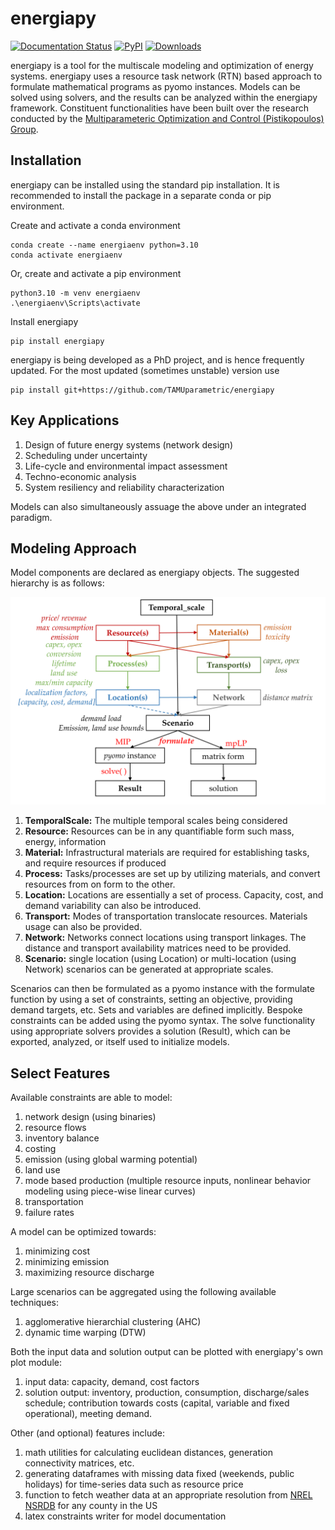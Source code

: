 # energiapy

[![Documentation Status](https://readthedocs.org/projects/energiapy/badge/)](https://energiapy.readthedocs.io/en/latest/)
[![PyPI](https://img.shields.io/pypi/v/energiapy.svg)](https://pypi.org/project/energiapy)
[![Downloads](https://static.pepy.tech/personalized-badge/energiapy?period=total&units=international_system&left_color=grey&right_color=orange&left_text=Downloads)](https://pepy.tech/project/energiapy)


energiapy is a tool for the multiscale modeling and optimization of energy systems. energiapy uses a resource task network (RTN) based approach to formulate mathematical programs as pyomo instances. Models can be solved using solvers, and the results can be analyzed within the energiapy framework. 
Constituent functionalities have been built over the research conducted by the [Multiparameteric Optimization and Control (Pistikopoulos) Group](https://parametric.tamu.edu/).


## Installation

energiapy can be installed using the standard pip installation. It is recommended to install the package in a separate conda or pip environment. 

Create and activate a conda environment 

    conda create --name energiaenv python=3.10
    conda activate energiaenv

Or, create and activate a pip environment 

    python3.10 -m venv energiaenv
    .\energiaenv\Scripts\activate

Install energiapy

    pip install energiapy

energiapy is being developed as a PhD project, and is hence frequently updated. For the most updated (sometimes unstable) version use

    pip install git+https://github.com/TAMUparametric/energiapy

## Key Applications

1. Design of future energy systems (network design)
2. Scheduling under uncertainty
3. Life-cycle and environmental impact assessment
4. Techno-economic analysis 
5. System resiliency and reliability characterization

Models can also simultaneously assuage the above under an integrated paradigm.

## Modeling Approach

Model components are declared as energiapy objects. The suggested hierarchy is as follows:


![alt text](https://github.com/TAMUparametric/energiapy/blob/main/docs/hierarchy.png?raw=true)

1. **TemporalScale:** The multiple temporal scales being considered
2. **Resource:** Resources can be in any quantifiable form such mass, energy, information
3. **Material:** Infrastructural materials are required for establishing tasks, and require resources if produced 
4. **Process:** Tasks/processes are set up by utilizing materials, and convert resources from on form to the other.
5. **Location:** Locations are essentially a set of process. Capacity, cost, and demand variability can also be introduced.
6. **Transport:** Modes of transportation translocate resources. Materials usage can also be provided.
7. **Network:** Networks connect locations using transport linkages. The distance and transport availability matrices need to be provided. 
8. **Scenario:** single location (using Location) or multi-location (using Network) scenarios can be generated at appropriate scales.

Scenarios can then be formulated as a pyomo instance with the formulate function by using a set of constraints, setting an objective, providing demand targets, etc. Sets and variables are defined implicitly. Bespoke constraints can be added using the pyomo syntax. The solve functionality using appropriate solvers provides a solution (Result), which can be exported, analyzed, or itself used to initialize models. 

## Select Features

Available constraints are able to model:

1. network design (using binaries)
2. resource flows
3. inventory balance
4. costing
5. emission (using global warming potential)
6. land use
7. mode based production (multiple resource inputs, nonlinear behavior modeling using piece-wise linear curves)
8. transportation
9. failure rates

A model can be optimized towards:

1. minimizing cost
2. minimizing emission
3. maximizing resource discharge

Large scenarios can be aggregated using the following available techniques:

1. agglomerative hierarchial clustering (AHC)
2. dynamic time warping (DTW)

Both the input data and solution output can be plotted with energiapy's own plot module:

1. input data: capacity, demand, cost factors
2. solution output: inventory, production, consumption, discharge/sales schedule; contribution towards costs (capital, variable and fixed operational), meeting demand.

Other (and optional) features include:

1. math utilities for calculating euclidean distances, generation connectivity matrices, etc.
2. generating dataframes with missing data fixed (weekends, public holidays) for time-series data such as resource price
3. function to fetch weather data at an appropriate resolution from [NREL NSRDB](https://nsrdb.nrel.gov/) for any county in the US
4. latex constraints writer for model documentation



